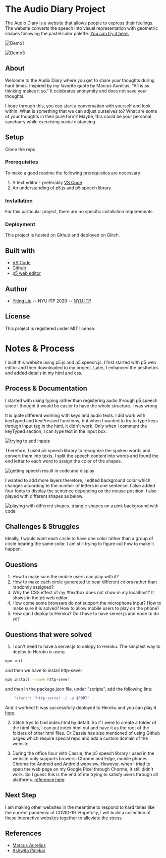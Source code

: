 <!-- Every README should start with an H1 -->
# The Audio Diary Project 
<!-- A one sentence description of the project or assignment -->
The Audio Diary is a website that allows people to express their feelings. The website converts the speech into visual representation with geometric shapes following the pastel color palette. [You can try it here.](https://yitingliu97-audio-diary.glitch.me/)

![Demo1](https://github.com/YitingLiu97/audio-diary/blob/master/assets/docs/demo1.jpg)

![Demo3](https://github.com/YitingLiu97/audio-diary/blob/master/assets/docs/demo3.jpg)


<!-- It is good practice to add an about or summary -->
## About

Welcome to the Audio Diary where you get to share your thoughts during hard times. Inspired by my favorite quote by Marcus Aurelius: "All is as thinking makes it so." It celebrates anonymity and does not save your thoughts.

I hope through this, you can start a conversation with yourself and look within. What is something that we can adjust ourselves to? What are some of your thoughts in their pure form? Maybe, this could be your personal sanctuary while exercising social distancing.


<!-- It is essential to describe how to set up your project -->
## Setup
Clone the repo. 

<!-- Any knowledge or tools you will need before hand -->
### Prerequisites

To make a good readme the following prerequisites are necessary:
1. A text editor - preferably [VS Code](https://code.visualstudio.com/)
2. An understanding of p5.js and p5.speech library. 


<!-- any installation needs should be defined -->
### Installation

For this particular project, there are no specific installation requirements. 

<!-- Write instructions on how to start working on your project -->
<!-- ### Develop

To develop this document, you can follow the steps provided below:
1. create a fork of this project on Github
2. ping the author of this repo via Github Issues to see if they are looking for contributions on the specific feature you're looking to add
3. open the file in VS Code and make updates 
4. add and commit those changes in your forked github repo
5. make a pull request specifying what additions and changes were made
6. have a nice chat and communication with me about those changes. 
7. celebrate the contribution!  -->

<!-- Notes about the deployment -->
### Deployment

This project is hosted on Github and deployed on Glitch. 

## Built with

* [VS Code](https://code.visualstudio.com/)
* [Github](https://github.com)
* [p5 web editor](https://editor.p5js.org/)

## Author

* [Yiting Liu](http://yitingliu97.wordpress.com/) -- NYU ITP 2020 -- [NYU ITP](https://itp.nyu.edu)

<!-- 
## Code of Conduct

Please read the [CODE OF CONDUCT](https://www.mozilla.org/en-US/about/governance/policies/participation/)  -->

## License

This project is registered under MIT license.

<!-- thank and reference all the things that made your project happen -->

<!-- For your assignments you might consider  -->
# Notes & Process
I built this website using p5.js and p5.speech.js. I first started with p5 web editor and then downloaded to my project. Later, I enhanced the aesthetics and added details in my html and css. 
<!-- How you built this project - Include images, gifs, and notes here -->
## Process & Documentation
I started with using typing rather than registering audio through p5 speech since I thought it would be easier to have the whole structure. I was wrong. 

It is quite different working with keys and audio texts. 
I did work with keyTyped and keyPressed functions, but when I wanted to try to type keys through input tag in the html, it didn't work. Only when I comment the keyTyped section, I can type text in the input box. 

![trying to add inputs](https://github.com/YitingLiu97/audio-diary/blob/master/assets/docs/trying%20to%20add%20input%20.png)

Therefore, I used p5 speech library to recognize the spoken words and convert them into texts. I split the speech content into words and found the end letter to each word to assign the color of the shapes.

![getting speech result in code and display](https://github.com/YitingLiu97/audio-diary/blob/master/assets/docs/speech%20testing.png)

I wanted to add more layers therefore, I edited background color which changes according to the number of letters in one sentence. I also added four fonts to display the sentence depending on the mouse position. I also played with different shapes as below.

![playing with different shapes. triangle shapes on a pink background with code](https://github.com/YitingLiu97/audio-diary/blob/master/assets/docs/trying%20different%20shapes%20location%20wise.png)

<!-- Any specific challenges or struggles documented -->
## Challenges & Struggles
Ideally, I would want each circle to have one color rather than a group of circle bearing the same color. I am still trying to figure out how to make it happen. 

<!-- Any questions you have -->
## Questions
1. How to make sure the mobile users can play with it?
2. How to make each circle generated to bear different colors rather than randomly assigned?
3. Why the CSS effect of my #textbox does not show in my localhost? It shows in the p5 web editor.
4. How come some browsers do not support the microphone input? How to make sure it is solved? How to allow mobile users to play on the phone?
5. How can I deploy to Heroku? Do I have to have server.js and node to do so?

## Questions that were solved
1. I don't need to have a server.js to delopy to Heroku. The simplest way to deploy to Heroku is using 

```sh
npm init
```
and then we have to install http-sever
```sh
npm install --save http-sever
```

and then in the package.json file, under "scripts", add the following line:
```sh
    "start": "http-server ./ -p $PORT"
```
And it worked! It was successfully deployed to Heroku and you can play it [here](https://audio-diary.herokuapp.com/).

2.  Glitch trys to find index.html by defalt. So if I were to create a folder of the html files, I can put index.html out and have it as the root of the folders of  other html files. Or Cassie has also mentioned of using Github pages which require special repo and add a custom domain of the website. 

3. During the office hour with Cassie, the p5 speech library I used in the website only supports browers: Chrome and Edge, mobile phones: Chrome for Android and Android webview. However, when I tried to open the web page on my Google Pixel through Chorme, it still didn't work. So I guess this is the end of me trying to satisfy users through all platforms. [reference here](https://developer.mozilla.org/en-US/docs/Web/API/Web_Speech_API)

## Next Step
I am making other websites in the meantime to respond to hard times like the current pandemic of COVID-19. Hopefully, I will build a collection of these interactive websites together to alleviate the stress.

<!-- References for resources and inspiration -->
## References

*  [Marcus Aurelius](https://play.google.com/store/audiobooks/details?id=AQAAAEAsOCd4GM&gl=US&hl=en-US&source=productsearch&utm_source=HA&utm_medium=SEM&utm_campaign=PLA&pcampaignid=MKT-DR-na-us-1000189-Med-hasem-bk-Evergreen-Nov1417-PLA-audiobookspla*AQAAAEAsOCd4GM&gclid=Cj0KCQjw6_vzBRCIARIsAOs54z5ddm7O8Y1Y7QFgGqA8z1l9d7Gg25O5rKmgQ1na164fBQX0luTA0NcaArefEALw_wcB&gclsrc=aw.ds)
* [Ashwita Palekar](https://letssharefinalproject.herokuapp.com/)
